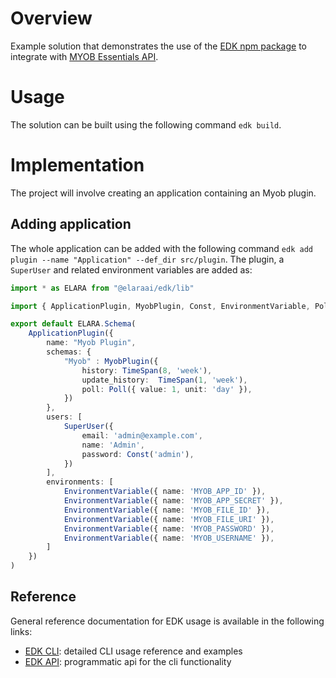 # Overview

Example solution that demonstrates the use of the [EDK npm package](https://www.npmjs.com/package/@elaraai/edk) to integrate with [MYOB Essentials API](https://developer.myob.com/api/accountright/api-overview/getting-started/).

# Usage

The solution can be built using the following command ```edk build```.

# Implementation
The project will involve creating an application containing an Myob plugin.

## Adding application
The whole application can be added with the following command ```edk add plugin --name "Application" --def_dir src/plugin```. The plugin, a ```SuperUser``` and related environment variables are added as:

```typescript
import * as ELARA from "@elaraai/edk/lib"

import { ApplicationPlugin, MyobPlugin, Const, EnvironmentVariable, Poll, SuperUser, TimeSpan } from "@elaraai/edk/lib"

export default ELARA.Schema(
    ApplicationPlugin({
        name: "Myob Plugin",
        schemas: {
            "Myob" : MyobPlugin({
                history: TimeSpan(8, 'week'),
                update_history:  TimeSpan(1, 'week'),
                poll: Poll({ value: 1, unit: 'day' }),
            })
        },
        users: [
            SuperUser({
                email: 'admin@example.com',
                name: 'Admin',
                password: Const('admin'),
            })
        ],
        environments: [
            EnvironmentVariable({ name: 'MYOB_APP_ID' }),
            EnvironmentVariable({ name: 'MYOB_APP_SECRET' }),
            EnvironmentVariable({ name: 'MYOB_FILE_ID' }),
            EnvironmentVariable({ name: 'MYOB_FILE_URI' }),
            EnvironmentVariable({ name: 'MYOB_PASSWORD' }),
            EnvironmentVariable({ name: 'MYOB_USERNAME' }),
        ]
    })
)
```

## Reference

General reference documentation for EDK usage is available in the following links:
- [EDK CLI](https://elaraai.github.io/docs/cli/cli): detailed CLI usage reference and examples
- [EDK API](https://elaraai.github.io/docs/edk): programmatic api for the cli functionality